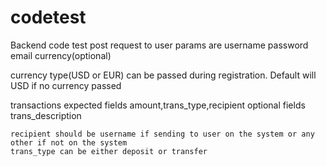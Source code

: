 # codetest
Backend code test
post request to user params are 
  username
  password
  email
  currency(optional)

  currency type(USD or EUR) can be passed during registration. Default will USD if no currency passed

  transactions 
   expected fields amount,trans_type,recipient
    optional fields trans_description

    recipient should be username if sending to user on the system or any other if not on the system
    trans_type can be either deposit or transfer